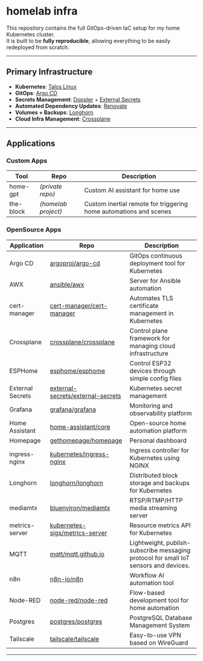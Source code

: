 # homelab infra

This repository contains the full GitOps-driven IaC setup for my home Kubernetes cluster.  
It is built to be **fully reproducible**, allowing everything to be easily redeployed from scratch.

---

## Primary Infrastructure

- **Kubernetes**: [Talos Linux](https://www.talos.dev/)
- **GitOps**: [Argo CD](https://argo-cd.readthedocs.io/)
- **Secrets Management**: [Doppler](https://www.doppler.com/) + [External Secrets](https://external-secrets.io/)
- **Automated Dependency Updates**: [Renovate](https://docs.renovatebot.com/)
- **Volumes + Backups**: [Longhorn](https://longhorn.io/)
- **Cloud Infra Management**: [Crossplane](https://www.crossplane.io/)

---

## Applications

### Custom Apps

| Tool | Repo | Description |
|------|---------------|-------------|
| home-gpt | *(private repo)* | Custom AI assistant for home use |
| the-block | *(homelab project)* | Custom inertial remote for triggering home automations and scenes |

### OpenSource Apps

| Application | Repo | Description |
|-------------|----------------------|-------------|
| Argo CD | [argoproj/argo-cd](https://github.com/argoproj/argo-cd) | GitOps continuous deployment tool for Kubernetes |
| AWX | [ansible/awx](https://github.com/ansible/awx) | Server for Ansible automation |
| cert-manager | [cert-manager/cert-manager](https://github.com/cert-manager/cert-manager) | Automates TLS certificate management in Kubernetes |
| Crossplane | [crossplane/crossplane](https://github.com/crossplane/crossplane) | Control plane framework for managing cloud infrastructure |
| ESPHome | [esphome/esphome](https://github.com/esphome/esphome) | Control ESP32 devices through simple config files |
| External Secrets | [external-secrets/external-secrets](https://github.com/external-secrets/external-secrets) | Kubernetes secret management |
| Grafana | [grafana/grafana](https://github.com/grafana/grafana) | Monitoring and observability platform |
| Home Assistant | [home-assistant/core](https://github.com/home-assistant/core) | Open-source home automation platform |
| Homepage | [gethomepage/homepage](https://github.com/gethomepage/homepage) | Personal dashboard |
| ingress-nginx | [kubernetes/ingress-nginx](https://github.com/kubernetes/ingress-nginx) | Ingress controller for Kubernetes using NGINX |
| Longhorn | [longhorn/longhorn](https://github.com/longhorn/longhorn) | Distributed block storage and backups for Kubernetes |
| mediamtx | [bluenviron/mediamtx](https://github.com/bluenviron/mediamtx) | RTSP/RTMP/HTTP media streaming server |
| metrics-server | [kubernetes-sigs/metrics-server](https://github.com/kubernetes-sigs/metrics-server) | Resource metrics API for Kubernetes |
| MQTT | [mqtt/mqtt.github.io](https://github.com/mqtt/mqtt.github.io) | Lightweight, publish-subscribe messaging protocol for small IoT sensors and devices.  |
| n8n | [n8n-io/n8n](https://github.com/n8n-io/n8n) | Workflow AI automation tool |
| Node-RED | [node-red/node-red](https://github.com/node-red/node-red) | Flow-based development tool for home automation |
| Postgres | [postgres/postgres](https://github.com/postgres/postgres) | PostgreSQL Database Management System |
| Tailscale | [tailscale/tailscale](https://github.com/tailscale/tailscale) | Easy-to-use VPN based on WireGuard |

---
